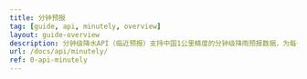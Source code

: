 ```yaml
---
title: 分钟预报
tag: [guide, api, minutely, overview]
layout: guide-overview
description: 分钟级降水API（临近预报）支持中国1公里精度的分钟级降雨预报数据，为每一分钟的降雨进行精准预测。
url: /docs/api/minutely/
ref: 0-api-minutely
---
```



